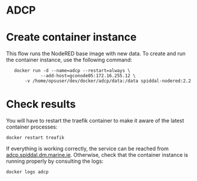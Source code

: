 # ADCP
# Create container instance
This flow runs the NodeRED base image with new data.
To create and run the container instance, use the following command:

```
   docker run -d --name=adcp --restart=always \
             --add-host=gconode05:172.16.255.12 \
       -v /home/opsuser/dev/docker/adcp/data:/data spiddal-nodered:2.2
```

# Check results
You will have to restart the traefik container to make it aware of the latest container processes:

```
docker restart treafik
```

If everything is working correctly, the service can be reached from [adcp.spiddal.dm.marine.ie](http://adcp.spiddal.dm.marine.ie).
Otherwise, check that the container instance is running properly by consulting the logs:
```
docker logs adcp
```
